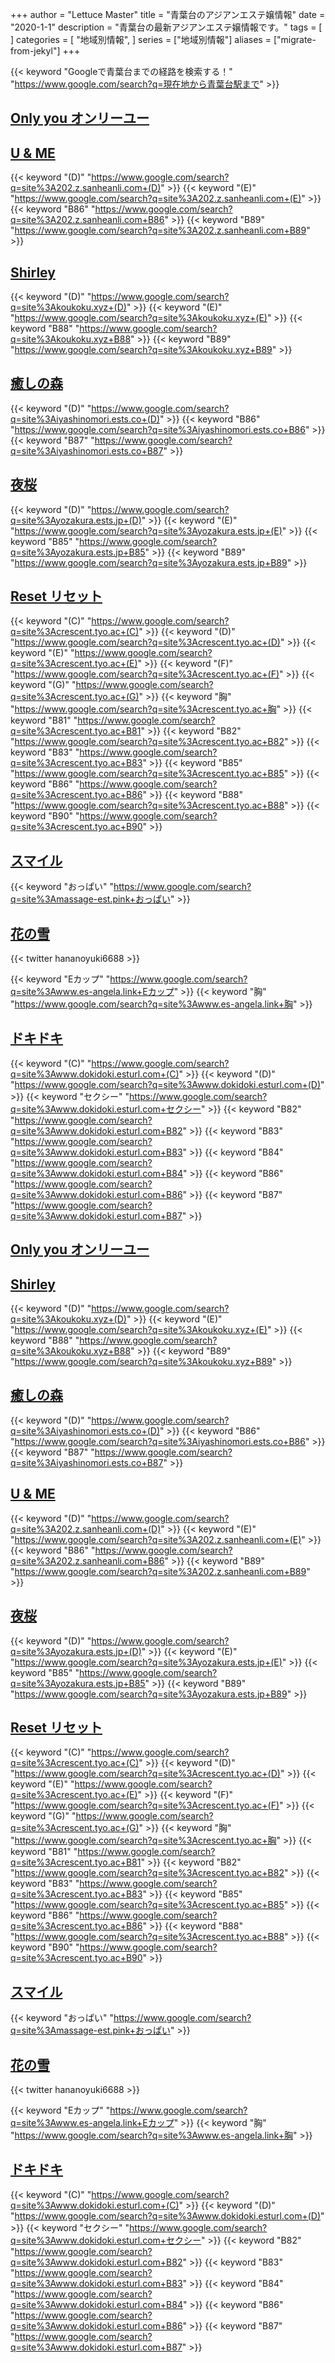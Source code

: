 +++
author = "Lettuce Master"
title = "青葉台のアジアンエステ嬢情報"
date = "2020-1-1"
description = "青葉台の最新アジアンエステ嬢情報です。"
tags = [
]
categories = [
    "地域別情報",
]
series = ["地域別情報"]
aliases = ["migrate-from-jekyl"]
+++

{{< keyword "Googleで青葉台までの経路を検索する！" "https://www.google.com/search?q=現在地から青葉台駅まで" >}}

## [Only you オンリーユー](http://esthegt.xyz/oya/)


## [U & ME](http://202.z.sanheanli.com/)
{{< keyword "(D)" "https://www.google.com/search?q=site%3A202.z.sanheanli.com+(D)" >}} {{< keyword "(E)" "https://www.google.com/search?q=site%3A202.z.sanheanli.com+(E)" >}} {{< keyword "B86" "https://www.google.com/search?q=site%3A202.z.sanheanli.com+B86" >}} {{< keyword "B89" "https://www.google.com/search?q=site%3A202.z.sanheanli.com+B89" >}} 

## [Shirley](http://koukoku.xyz/shirley/)
{{< keyword "(D)" "https://www.google.com/search?q=site%3Akoukoku.xyz+(D)" >}} {{< keyword "(E)" "https://www.google.com/search?q=site%3Akoukoku.xyz+(E)" >}} {{< keyword "B88" "https://www.google.com/search?q=site%3Akoukoku.xyz+B88" >}} {{< keyword "B89" "https://www.google.com/search?q=site%3Akoukoku.xyz+B89" >}} 

## [癒しの森](http://iyashinomori.ests.co/)
{{< keyword "(D)" "https://www.google.com/search?q=site%3Aiyashinomori.ests.co+(D)" >}} {{< keyword "B86" "https://www.google.com/search?q=site%3Aiyashinomori.ests.co+B86" >}} {{< keyword "B87" "https://www.google.com/search?q=site%3Aiyashinomori.ests.co+B87" >}} 

## [夜桜](https://yozakura.ests.jp/)
{{< keyword "(D)" "https://www.google.com/search?q=site%3Ayozakura.ests.jp+(D)" >}} {{< keyword "(E)" "https://www.google.com/search?q=site%3Ayozakura.ests.jp+(E)" >}} {{< keyword "B85" "https://www.google.com/search?q=site%3Ayozakura.ests.jp+B85" >}} {{< keyword "B89" "https://www.google.com/search?q=site%3Ayozakura.ests.jp+B89" >}} 

## [Reset リセット](http://crescent.tyo.ac/)
{{< keyword "(C)" "https://www.google.com/search?q=site%3Acrescent.tyo.ac+(C)" >}} {{< keyword "(D)" "https://www.google.com/search?q=site%3Acrescent.tyo.ac+(D)" >}} {{< keyword "(E)" "https://www.google.com/search?q=site%3Acrescent.tyo.ac+(E)" >}} {{< keyword "(F)" "https://www.google.com/search?q=site%3Acrescent.tyo.ac+(F)" >}} {{< keyword "(G)" "https://www.google.com/search?q=site%3Acrescent.tyo.ac+(G)" >}} {{< keyword "胸" "https://www.google.com/search?q=site%3Acrescent.tyo.ac+胸" >}} {{< keyword "B81" "https://www.google.com/search?q=site%3Acrescent.tyo.ac+B81" >}} {{< keyword "B82" "https://www.google.com/search?q=site%3Acrescent.tyo.ac+B82" >}} {{< keyword "B83" "https://www.google.com/search?q=site%3Acrescent.tyo.ac+B83" >}} {{< keyword "B85" "https://www.google.com/search?q=site%3Acrescent.tyo.ac+B85" >}} {{< keyword "B86" "https://www.google.com/search?q=site%3Acrescent.tyo.ac+B86" >}} {{< keyword "B88" "https://www.google.com/search?q=site%3Acrescent.tyo.ac+B88" >}} {{< keyword "B90" "https://www.google.com/search?q=site%3Acrescent.tyo.ac+B90" >}} 

## [スマイル](http://massage-est.pink/)
{{< keyword "おっぱい" "https://www.google.com/search?q=site%3Amassage-est.pink+おっぱい" >}} 

## [花の雪](http://www.es-angela.link/)


{{< twitter hananoyuki6688 >}}

{{< keyword "Eカップ" "https://www.google.com/search?q=site%3Awww.es-angela.link+Eカップ" >}} {{< keyword "胸" "https://www.google.com/search?q=site%3Awww.es-angela.link+胸" >}} 

## [ドキドキ](http://www.dokidoki.esturl.com/)
{{< keyword "(C)" "https://www.google.com/search?q=site%3Awww.dokidoki.esturl.com+(C)" >}} {{< keyword "(D)" "https://www.google.com/search?q=site%3Awww.dokidoki.esturl.com+(D)" >}} {{< keyword "セクシー" "https://www.google.com/search?q=site%3Awww.dokidoki.esturl.com+セクシー" >}} {{< keyword "B82" "https://www.google.com/search?q=site%3Awww.dokidoki.esturl.com+B82" >}} {{< keyword "B83" "https://www.google.com/search?q=site%3Awww.dokidoki.esturl.com+B83" >}} {{< keyword "B84" "https://www.google.com/search?q=site%3Awww.dokidoki.esturl.com+B84" >}} {{< keyword "B86" "https://www.google.com/search?q=site%3Awww.dokidoki.esturl.com+B86" >}} {{< keyword "B87" "https://www.google.com/search?q=site%3Awww.dokidoki.esturl.com+B87" >}} 

## [Only you オンリーユー](http://esthegt.xyz/oya/)


## [Shirley](http://koukoku.xyz/shirley/)
{{< keyword "(D)" "https://www.google.com/search?q=site%3Akoukoku.xyz+(D)" >}} {{< keyword "(E)" "https://www.google.com/search?q=site%3Akoukoku.xyz+(E)" >}} {{< keyword "B88" "https://www.google.com/search?q=site%3Akoukoku.xyz+B88" >}} {{< keyword "B89" "https://www.google.com/search?q=site%3Akoukoku.xyz+B89" >}} 

## [癒しの森](http://iyashinomori.ests.co/)
{{< keyword "(D)" "https://www.google.com/search?q=site%3Aiyashinomori.ests.co+(D)" >}} {{< keyword "B86" "https://www.google.com/search?q=site%3Aiyashinomori.ests.co+B86" >}} {{< keyword "B87" "https://www.google.com/search?q=site%3Aiyashinomori.ests.co+B87" >}} 

## [U & ME](http://202.z.sanheanli.com/)
{{< keyword "(D)" "https://www.google.com/search?q=site%3A202.z.sanheanli.com+(D)" >}} {{< keyword "(E)" "https://www.google.com/search?q=site%3A202.z.sanheanli.com+(E)" >}} {{< keyword "B86" "https://www.google.com/search?q=site%3A202.z.sanheanli.com+B86" >}} {{< keyword "B89" "https://www.google.com/search?q=site%3A202.z.sanheanli.com+B89" >}} 

## [夜桜](https://yozakura.ests.jp/)
{{< keyword "(D)" "https://www.google.com/search?q=site%3Ayozakura.ests.jp+(D)" >}} {{< keyword "(E)" "https://www.google.com/search?q=site%3Ayozakura.ests.jp+(E)" >}} {{< keyword "B85" "https://www.google.com/search?q=site%3Ayozakura.ests.jp+B85" >}} {{< keyword "B89" "https://www.google.com/search?q=site%3Ayozakura.ests.jp+B89" >}} 

## [Reset リセット](http://crescent.tyo.ac/)
{{< keyword "(C)" "https://www.google.com/search?q=site%3Acrescent.tyo.ac+(C)" >}} {{< keyword "(D)" "https://www.google.com/search?q=site%3Acrescent.tyo.ac+(D)" >}} {{< keyword "(E)" "https://www.google.com/search?q=site%3Acrescent.tyo.ac+(E)" >}} {{< keyword "(F)" "https://www.google.com/search?q=site%3Acrescent.tyo.ac+(F)" >}} {{< keyword "(G)" "https://www.google.com/search?q=site%3Acrescent.tyo.ac+(G)" >}} {{< keyword "胸" "https://www.google.com/search?q=site%3Acrescent.tyo.ac+胸" >}} {{< keyword "B81" "https://www.google.com/search?q=site%3Acrescent.tyo.ac+B81" >}} {{< keyword "B82" "https://www.google.com/search?q=site%3Acrescent.tyo.ac+B82" >}} {{< keyword "B83" "https://www.google.com/search?q=site%3Acrescent.tyo.ac+B83" >}} {{< keyword "B85" "https://www.google.com/search?q=site%3Acrescent.tyo.ac+B85" >}} {{< keyword "B86" "https://www.google.com/search?q=site%3Acrescent.tyo.ac+B86" >}} {{< keyword "B88" "https://www.google.com/search?q=site%3Acrescent.tyo.ac+B88" >}} {{< keyword "B90" "https://www.google.com/search?q=site%3Acrescent.tyo.ac+B90" >}} 

## [スマイル](http://massage-est.pink/)
{{< keyword "おっぱい" "https://www.google.com/search?q=site%3Amassage-est.pink+おっぱい" >}} 

## [花の雪](http://www.es-angela.link/)


{{< twitter hananoyuki6688 >}}

{{< keyword "Eカップ" "https://www.google.com/search?q=site%3Awww.es-angela.link+Eカップ" >}} {{< keyword "胸" "https://www.google.com/search?q=site%3Awww.es-angela.link+胸" >}} 

## [ドキドキ](http://www.dokidoki.esturl.com/)
{{< keyword "(C)" "https://www.google.com/search?q=site%3Awww.dokidoki.esturl.com+(C)" >}} {{< keyword "(D)" "https://www.google.com/search?q=site%3Awww.dokidoki.esturl.com+(D)" >}} {{< keyword "セクシー" "https://www.google.com/search?q=site%3Awww.dokidoki.esturl.com+セクシー" >}} {{< keyword "B82" "https://www.google.com/search?q=site%3Awww.dokidoki.esturl.com+B82" >}} {{< keyword "B83" "https://www.google.com/search?q=site%3Awww.dokidoki.esturl.com+B83" >}} {{< keyword "B84" "https://www.google.com/search?q=site%3Awww.dokidoki.esturl.com+B84" >}} {{< keyword "B86" "https://www.google.com/search?q=site%3Awww.dokidoki.esturl.com+B86" >}} {{< keyword "B87" "https://www.google.com/search?q=site%3Awww.dokidoki.esturl.com+B87" >}} 

